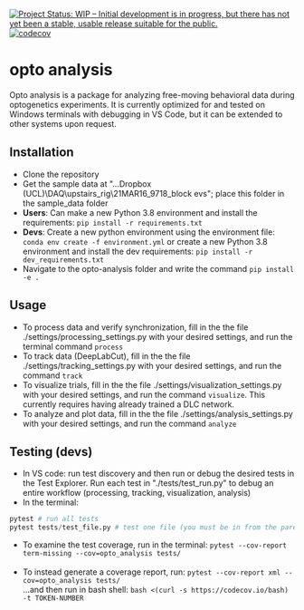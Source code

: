[![Project Status: WIP – Initial development is in progress, but there has not yet been a stable, usable release suitable for the public.](https://www.repostatus.org/badges/latest/wip.svg)](https://www.repostatus.org/#wip)
[![codecov](https://codecov.io/gh/philshams/opto-analysis/branch/master/graph/badge.svg?token=IDLENSLEP4)](https://codecov.io/gh/philshams/opto-analysis)

# opto analysis

Opto analysis is a package for analyzing free-moving behavioral data during optogenetics experiments. It is currently optimized for and tested on Windows terminals with debugging in VS Code, but it can be extended to other systems upon request. 

## Installation

- Clone the repository
- Get the sample data at "...Dropbox (UCL)\DAQ\upstairs_rig\21MAR16_9718_block evs"; place this folder in the sample_data folder
- **Users**: Can make a new Python 3.8 environment and install the requirements:
```pip install -r requirements.txt```
- **Devs**: Create a new python environment using the environment file: ```conda env create -f environment.yml``` or create a new Python 3.8 environment and install the dev requirements: ```pip install -r dev_requirements.txt```
- Navigate to the opto-analysis folder and write the command ```pip install -e .```

## Usage

- To process data and verify synchronization, fill in the the file ./settings/processing_settings.py with your desired settings, and run the terminal command ```process```
- To track data (DeepLabCut), fill in the the file ./settings/tracking_settings.py with your desired settings, and run the command ```track```
- To visualize trials, fill in the the file ./settings/visualization_settings.py with your desired settings, and run the command ```visualize```. This currently requires having already trained a DLC network.
- To analyze and plot data, fill in the the file ./settings/analysis_settings.py with your desired settings, and run the command ```analyze```

## Testing (devs)
- In VS code: run test discovery and then run or debug the desired tests in the Test Explorer. Run each test in "./tests/test_run.py" to debug an entire workflow (processing, tracking, visualization, analysis)
- In the terminal:
```python
pytest # run all tests
pytest tests/test_file.py # test one file (you must be in from the parent directory of 'tests' to run this)
```
- To examine the test coverage, run in the terminal: ```pytest --cov-report term-missing --cov=opto_analysis tests/```
<br/><br/>
- To instead generate a coverage report, run: ```pytest --cov-report xml --cov=opto_analysis tests/```
<br/>...and then run in bash shell: ```bash <(curl -s https://codecov.io/bash) -t TOKEN-NUMBER```

